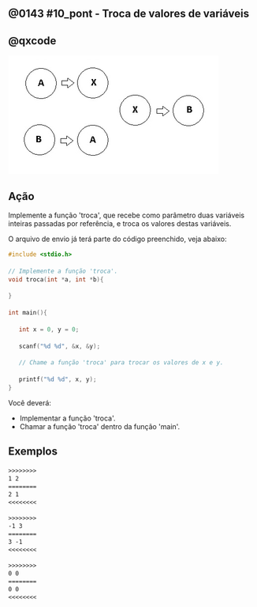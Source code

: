 ## @0143 #10_pont - Troca de valores de variáveis
## @qxcode

![](capa.jpg)

## Ação

Implemente a função 'troca', que recebe como parâmetro duas variáveis inteiras passadas por referência, e troca os valores destas variáveis.

O arquivo de envio já terá parte do código preenchido, veja abaixo:

```C
#include <stdio.h>

// Implemente a função 'troca'.
void troca(int *a, int *b){

}

int main(){

   int x = 0, y = 0;

   scanf("%d %d", &x, &y);

   // Chame a função 'troca' para trocar os valores de x e y.

   printf("%d %d", x, y);
}
```

Você deverá:
- Implementar a função 'troca'.
- Chamar a função 'troca' dentro da função 'main'.

## Exemplos

```
>>>>>>>>
1 2
========
2 1
<<<<<<<<

>>>>>>>>
-1 3
========
3 -1
<<<<<<<<

>>>>>>>>
0 0
========
0 0
<<<<<<<<
```

#